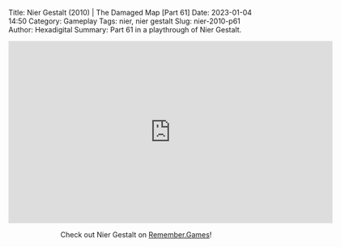 Title: Nier Gestalt (2010) | The Damaged Map [Part 61]
Date: 2023-01-04 14:50
Category: Gameplay
Tags: nier,  nier gestalt
Slug: nier-2010-p61
Author: Hexadigital
Summary: Part 61 in a playthrough of Nier Gestalt.

<center><iframe src="https://www.youtube.com/embed/IiwSEovWpv8?feature=oembed" allow="accelerometer; autoplay; encrypted-media; gyroscope; picture-in-picture" width="640" height="360" frameborder="0"></iframe>

Check out Nier Gestalt on [Remember.Games](https://remember.games/game/2307/nier/)!</center>